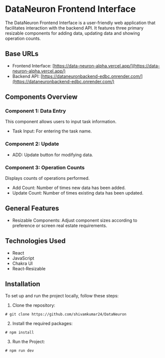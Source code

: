 # DataNeuron Frontend Interface

The DataNeuron Frontend Interface is a user-friendly web application that facilitates interaction with the backend API. It features three primary resizable components for adding data, updating data and showing operation counts.

## Base URLs

- Frontend Interface: [https://data-neuron-alpha.vercel.app/](https://data-neuron-alpha.vercel.app/)
- Backend API: [https://dataneuronbackend-edbc.onrender.com/](https://dataneuronbackend-edbc.onrender.com/)

## Components Overview

### Component 1: Data Entry

This component allows users to input task information.

- Task Input: For entering the task name.

### Component 2: Update

- ADD: Update button for modifying data.

### Component 3: Operation Counts

Displays counts of operations performed.

- Add Count: Number of times new data has been added.
- Update Count: Number of times existing data has been updated.

## General Features

- Resizable Components: Adjust component sizes according to preference or screen real estate requirements.

## Technologies Used

- React
- JavaScript
- Chakra UI
- React-Resizable

## Installation

To set up and run the project locally, follow these steps:

1. Clone the repository:
   
```
# git clone https://github.com/shivamkumar24/DataNeuron
```

2. Install the required packages:
```
# npm install
```

3. Run the Project:
```
# npm run dev
```

